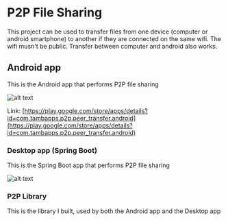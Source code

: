 # P2P File Sharing

This project can be used to transfer files from one device (computer or android smartphone) to another if they are connected on the same wifi. The wifi musn't be public. 
Transfer between computer and android also works.

## Android app

This is the Android app that performs P2P file sharing

![alt text](https://raw.githubusercontent.com/nelson888/P2P-File-Sharing/master/screenshots/android.png)

Link: [https://play.google.com/store/apps/details?id=com.tambapps.p2p.peer_transfer.android](https://play.google.com/store/apps/details?id=com.tambapps.p2p.peer_transfer.android)

### Desktop app (Spring Boot)

This is the Spring Boot app that performs P2P file sharing

![alt text](https://raw.githubusercontent.com/nelson888/P2P-File-Sharing/master/screenshots/desktop.png)

### P2P Library

This is the library I built, used by both the Android app and the Desktop app

